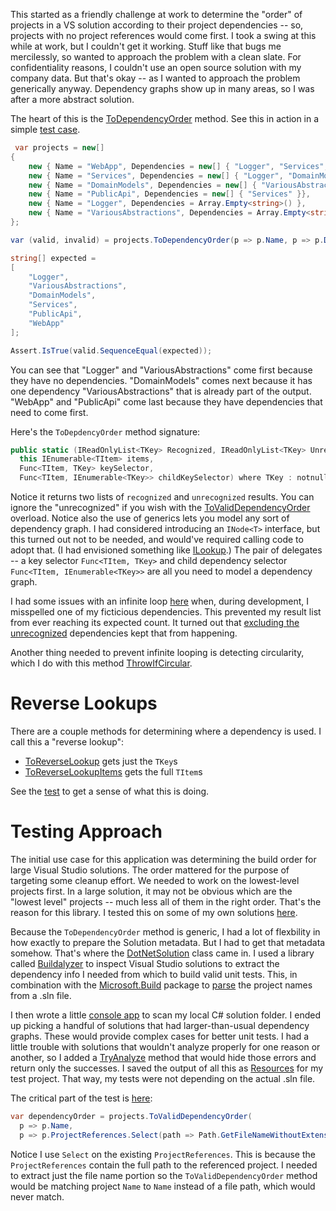 This started as a friendly challenge at work to determine the "order" of projects in a VS solution according to their project dependencies -- so, projects with no project references would come first. I took a swing at this while at work, but I couldn't get it working. Stuff like that bugs me mercilessly, so wanted to approach the problem with a clean slate. For confidentiality reasons, I couldn't use an open source solution with my company data. But that's okay -- as I wanted to approach the problem generically anyway. Dependency graphs show up in many areas, so I was after a more abstract solution.

The heart of this is the [ToDependencyOrder](https://github.com/adamfoneil/Dependencies/blob/master/Dependency.Abstractions/Extensions.cs#L5) method. See this in action in a simple [test case](https://github.com/adamfoneil/Dependencies/blob/master/Testing/DependencyCases.cs#L9).

```csharp
 var projects = new[]
{
    new { Name = "WebApp", Dependencies = new[] { "Logger", "Services", "DomainModels" }},
    new { Name = "Services", Dependencies = new[] { "Logger", "DomainModels" }},
    new { Name = "DomainModels", Dependencies = new[] { "VariousAbstractions" }},
    new { Name = "PublicApi", Dependencies = new[] { "Services" }},
    new { Name = "Logger", Dependencies = Array.Empty<string>() },
    new { Name = "VariousAbstractions", Dependencies = Array.Empty<string>() }
};

var (valid, invalid) = projects.ToDependencyOrder(p => p.Name, p => p.Dependencies);

string[] expected =
[
    "Logger",
    "VariousAbstractions",
    "DomainModels",
    "Services",
    "PublicApi",
    "WebApp"
];

Assert.IsTrue(valid.SequenceEqual(expected));
```
You can see that "Logger" and "VariousAbstractions" come first because they have no dependencies. "DomainModels" comes next because it has one dependency "VariousAbstractions" that is already part of the output. "WebApp" and "PublicApi" come last because they have dependencies that need to come first.

Here's the `ToDepdencyOrder` method signature:

```csharp
public static (IReadOnlyList<TKey> Recognized, IReadOnlyList<TKey> Unrecognized) ToDependencyOrder<TItem, TKey>(
  this IEnumerable<TItem> items,
  Func<TItem, TKey> keySelector,
  Func<TItem, IEnumerable<TKey>> childKeySelector) where TKey : notnull
```
Notice it returns two lists of `recognized` and `unrecognized` results. You can ignore the "unrecognized" if you wish with the [ToValidDependencyOrder](https://github.com/adamfoneil/Dependencies/blob/master/Dependency.Abstractions/Extensions.cs#L51) overload. Notice also the use of generics lets you model any sort of dependency graph. I had considered introducing an `INode<T>` interface, but this turned out not to be needed, and would've required calling code to adopt that. (I had envisioned something like [ILookup](https://learn.microsoft.com/en-us/dotnet/api/system.linq.ilookup-2?view=net-8.0).) The pair of delegates -- a key selector `Func<TItem, TKey>` and child dependency selector `Func<TItem, IEnumerable<TKey>>` are all you need to model a dependency graph.

I had some issues with an infinite loop [here](https://github.com/adamfoneil/Dependencies/blob/master/Dependency.Abstractions/Extensions.cs#L23) when, during development, I misspelled one of my ficticious dependencies. This prevented my result list from ever reaching its expected count. It turned out that [excluding the unrecognized](https://github.com/adamfoneil/Dependencies/blob/master/Dependency.Abstractions/Extensions.cs#L27) dependencies kept that from happening.

Another thing needed to prevent infinite looping is detecting circularity, which I do with this method [ThrowIfCircular](https://github.com/adamfoneil/Dependencies/blob/master/Dependency.Abstractions/Extensions.cs#L98).

# Reverse Lookups
There are a couple methods for determining where a dependency is used. I call this a "reverse lookup":
- [ToReverseLookup](https://github.com/adamfoneil/Dependencies/blob/master/Dependency.Abstractions/Extensions.cs#L63) gets just the `TKey`s
- [ToReverseLookupItems](https://github.com/adamfoneil/Dependencies/blob/master/Dependency.Abstractions/Extensions.cs#L57) gets the full `TItem`s

See the [test](https://github.com/adamfoneil/Dependencies/blob/master/Testing/DependencyCases.cs#L67) to get a sense of what this is doing.

# Testing Approach
The initial use case for this application was determining the build order for large Visual Studio solutions. The order mattered for the purpose of targeting some cleanup effort. We needed to work on the lowest-level projects first. In a large solution, it may not be obvious which are the "lowest level" projects -- much less all of them in the right order. That's the reason for this library. I tested this on some of my own solutions [here](https://github.com/adamfoneil/Dependencies/blob/master/Testing/VSCases.cs#L16).

Because the `ToDependencyOrder` method is generic, I had a lot of flexbility in how exactly to prepare the Solution metadata. But I had to get that metadata somehow. That's where the [DotNetSolution](https://github.com/adamfoneil/Dependencies/blob/master/DotNet.Dependencies/DotNetSolution.cs) class came in. I used a library called [Buildalyzer](https://buildalyzer.netlify.app/) to inspect Visual Studio solutions to extract the dependency info I needed from which to build valid unit tests. This, in combination with the [Microsoft.Build](https://github.com/adamfoneil/Dependencies/blob/master/DotNet.Dependencies/DotNet.Dependencies.csproj#L11) package to [parse](https://github.com/adamfoneil/Dependencies/blob/master/DotNet.Dependencies/DotNetSolution.cs#L39) the project names from a .sln file.

I then wrote a little [console app](https://github.com/adamfoneil/Dependencies/blob/master/DotNet.Dependencies.CLI/Program.cs) to scan my local C# solution folder. I ended up picking a handful of solutions that had larger-than-usual dependency graphs. These would provide complex cases for better unit tests. I had a little trouble with solutions that wouldn't analyze properly for one reason or another, so I added a [TryAnalyze](https://github.com/adamfoneil/Dependencies/blob/master/DotNet.Dependencies/DotNetSolution.cs#L22) method that would hide those errors and return only the successes. I saved the output of all this as [Resources](https://github.com/adamfoneil/Dependencies/tree/master/Testing/Resources) for my test project. That way, my tests were not depending on the actual .sln file.

The critical part of the test is [here](https://github.com/adamfoneil/Dependencies/blob/master/Testing/VSCases.cs#L20-L22):

```csharp
var dependencyOrder = projects.ToValidDependencyOrder(
  p => p.Name, 
  p => p.ProjectReferences.Select(path => Path.GetFileNameWithoutExtension(path))).ToArray();
```

Notice I use `Select` on the existing `ProjectReferences`. This is because the `ProjectReferences` contain the full path to the referenced project. I needed to extract just the file name portion so the `ToValidDependencyOrder` method would be matching project `Name` to `Name` instead of a file path, which would never match.

